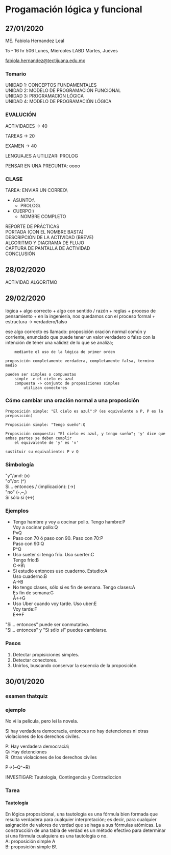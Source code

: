 # Progamación lógica y funcional
## 27/01/2020
ME. Fabiola Hernandez Leal

15 - 16 hr	506		Lunes, Miercoles
			LABD	Martes, Jueves
			
fabiola.hernandez@tectijuana.edu.mx

### Temario
UNIDAD 1: CONCEPTOS FUNDAMENTALES\
UNIDAD 2: MODELO DE PROGRAMACIÓN FUNCIONAL\
UNIDAD 3: PROGRAMACIÓN LÓGICA\
UNIDAD 4: MODELO DE PROGRAMACIÓN LÓGICA

### EVALUCIÓN
ACTIVIDADES 		\-\>	40

TAREAS			\-\>	20

EXAMEN			\-\>	40
	
LENGUAJES A UTILIZAR: PROLOG

PENSAR EN UNA PREGUNTA: oooo

### CLASE
TAREA: ENVIAR UN CORREO\
+ ASUNTO:\
	+ PROLOG\
+ CUERPO:\
	+ NOMBRE COMPLETO
		
REPORTE DE PRÁCTICAS\
	PORTADA (CON EL NOMBRE BASTA)\
	DESCRIPCIÓN DE LA ACTIVIDAD (BREVE)\
	ALGORITMO Y DIAGRAMA DE FLUJO\
	CAPTURA DE PANTALLA DE ACTIVIDAD\
	CONCLUSIÓN
	
## 28/02/2020
ACTIVIDAD ALGORITMO

## 29/02/2020
lógica
	+ algo correcto
	+ algo con sentido / razón
	+ reglas
	+ proceso de pensamiento
	+ en la ingeniería, nos quedamos con el proceso formal
		+ estructura \-\> verdadero/falso
		
ese algo correcto es llamado: proposición
	oración normal común y corriente, enunciado que puede tener un valor verdadero o falso
		con la intención de tener una validez de lo que se analiza;

		mediante el uso de la lógica de primer orden
		
	proposición completamente verdadera, completamente falsa, termino medio
		
	pueden ser simples o compuestas
		simple -> el cielo es azul
		compuesta -> conjunto de proposiciones simples
			utilizan conectores
	
### Cómo cambiar una oración normal a una proposición
	Proposición simple: "El cielo es azul":P (es equivalente a P, P es la preposición)
	
	Proposición simple: "Tengo sueño":Q
	
	Proposición compuesta: "El cielo es azul, y tengo sueño"; 'y' dice que  ambas partes se deben cumplir
		el equivalente de 'y' es 'v'
	
	sustituir su equivaliente: P v Q
	
### Simbología
"y"/and:							(v)\
"o"/or:								(^)\
Si... entonces / (implicación): 				(\-\>)\
"no"								(\-,~,)\
Sí sólo si							(<\-\>)
	
### Ejemplos
+ Tengo hambre y voy a cocinar pollo.
	Tengo hambre:P\
	Voy a cocinar pollo:Q\
	PvQ
+ Paso con 70 ó paso con 90.
	Paso con 70:P\
	Paso con 90:Q\
	P^Q
+ Uso sueter si tengo frío.
	Uso suerter:C\
	Tengo frío:B\
	C\-\>B\
+ Si estudio entonces uso cuaderno.
	Estudio:A\
	Uso cuaderno:B\
	A\-\>B
+ No tengo clases, sólo si es fin de semana.
	Tengo clases:A\
	Es fin de semana:G\
	Ã<\-\>G
+ Uso Uber cuando voy tarde.
	Uso uber:E\
	Voy tarde:F\
	E<\-\>F
	
"Si... entonces" puede ser conmutativo.\
"Si... entonces" y "Si sólo sí" puedes cambiarse.

### Pasos
1. Detectar propisiciones simples.
2. Detectar conectores.
3. Unirlos, buscando conservar la escencia de la proposición.

## 30/01/2020
### examen thatquiz
### ejemplo
No vi la pelicula, pero lei la novela.

Si hay verdadera democracia, entonces no hay detenciones ni otras violaciones de los derechos civiles.

P: Hay verdadera democracia\  
Q: Hay detenciones\
R: Otras violaciones de los derechos civiles

P\-\>(~Q^~R)

INVESTIGAR:
Tautologia, Contingencia y Contradiccion
### Tarea
#### Tautología
En lógica proposicional, una tautología es una fórmula bien formada que resulta verdadera para cualquier interpretación; es decir, para cualquier asignación de valores de verdad que se haga a sus fórmulas atómicas. La construcción de una tabla de verdad es un método efectivo para determinar si una fórmula cualquiera es una tautología o no.\
A: proposición simple A\
B: proposición simple B\ 
